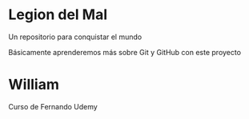 # Legion del Mal
Un repositorio para conquistar el mundo

Básicamente aprenderemos más sobre Git y GitHub con este proyecto


# William

Curso de Fernando Udemy

